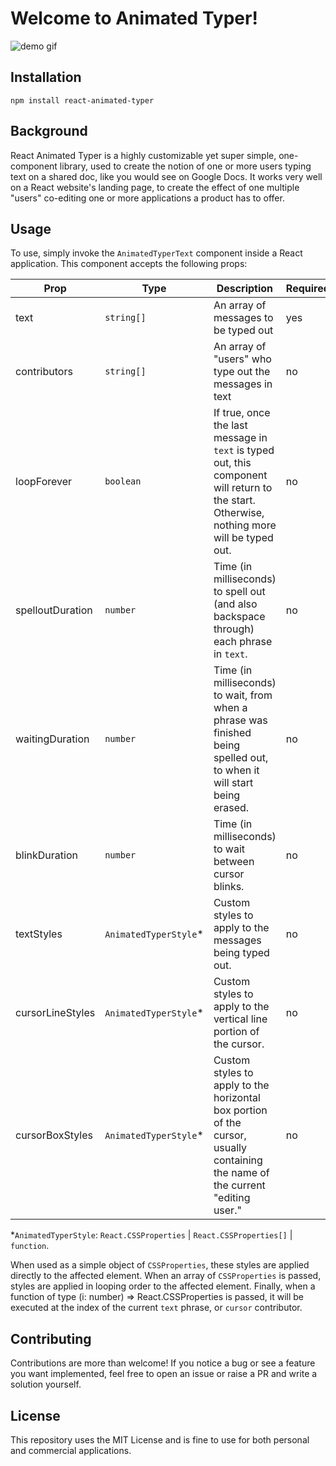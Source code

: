 # Welcome to Animated Typer!

![demo gif]()

## Installation

`npm install react-animated-typer`

## Background

React Animated Typer is a highly customizable yet super simple, one-component
library, used to create the notion of one or more users typing text on a shared doc, like you would see on Google Docs. It works very well on a React website's landing page, to create the effect of one multiple "users" co-editing one or more
applications a product has to offer.

## Usage

To use, simply invoke the `AnimatedTyperText` component inside a 
React application. This component accepts the following props:


| Prop      | Type | Description | Required | Default
| ----------- | ----------- | ----- | -------- | --------
| text      | `string[]`       | An array of messages to be typed out | yes | n/a
| contributors   | `string[]`  | An array of "users" who type out the messages in text | no | `["John", "Mary"]`
| loopForever | `boolean` | If true, once the last message in `text` is typed out, this component will return to the start. Otherwise, nothing more will be typed out. | no | `true`
| spelloutDuration | `number` | Time (in milliseconds) to spell out (and also backspace through) each phrase in `text`. | no | `1000`
| waitingDuration | `number` | Time (in milliseconds) to wait, from when a phrase was finished being spelled out, to when it will start being erased. | no | `2000`
| blinkDuration | `number` | Time (in milliseconds) to wait between cursor blinks. | no | `500`
| textStyles | `AnimatedTyperStyle`* | Custom styles to apply to the messages being typed out. | no | `{}`
| cursorLineStyles | `AnimatedTyperStyle`* | Custom styles to apply to the vertical line portion of the cursor. | no | `{}`
| cursorBoxStyles | `AnimatedTyperStyle`* | Custom styles to apply to the horizontal box portion of the cursor, usually containing the name of the current "editing user." | no | `{}`

*`AnimatedTyperStyle`: `React.CSSProperties` | `React.CSSProperties[]` | `function`. <br>

When used as a simple object of `CSSProperties`, these styles are applied directly to the affected element. When an array of `CSSProperties` is passed, styles are applied in looping order to the affected element. Finally, when a function of type (i: number) => React.CSSProperties is passed, it will be executed at the index of the current `text` phrase, or `cursor` contributor.

## Contributing

Contributions are more than welcome! If you notice a bug or see a feature
you want implemented, feel free to open an issue or raise a PR and
write a solution yourself. 

## License

This repository uses the MIT License and is fine to use for both personal
and commercial applications.
